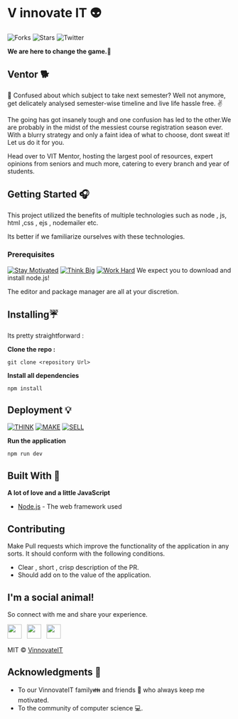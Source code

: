 # V innovate IT 👽
![Forks](https://img.shields.io/github/forks/vinnovateit/Ventor?logo=github&style=for-the-badge)
![Stars](https://img.shields.io/github/stars/vinnovateit/Ventor?label=STARS%20%F0%9F%92%A5&logo=github&style=for-the-badge)
![Twitter](https://img.shields.io/twitter/follow/v_innovate_it?logo=twitter&style=for-the-badge)

**We are here to change the game.🐙** 

## Ventor 🐕

👋  Confused about which subject to take next semester? Well not anymore, get delicately analysed semester-wise timeline and live life hassle free. ✌️

The going has got insanely tough and one confusion has led to the other.We are probably in the midst of the messiest course registration season ever. With a blurry strategy and only a faint idea of what to choose, dont sweat it! Let us do it for you.

Head over to VIT Mentor, hosting the largest pool of resources, expert opinions from seniors and much more, catering to every branch and year of students.

## Getting Started 🎧

This project utilized the benefits of multiple technologies such as node , js, html ,css , ejs , nodemailer etc.

Its better if we familiarize ourselves with these technologies. 

### Prerequisites
[![Stay Motivated](https://img.shields.io/badge/Stay-Motivated-teal.svg?style=for-the-badge)](https://www.instagram.com/kshitij_dhyani/) [![Think Big](https://img.shields.io/badge/Think-Big-orange.svg?style=for-the-badge)](https://www.linkedin.com/in/kshitijdhyani/) [![Work Hard](https://img.shields.io/badge/Work-Hard-blue.svg?style=for-the-badge)](https://github.com/wimpywarlord)
We expect you to download and install node.js! 

The editor and package manager are all at your discretion. 

## Installing☔

Its pretty straightforward :

**Clone the repo :** 
```
git clone <repository Url>
```

**Install all dependencies** 
```
npm install
```

## Deployment 💡
[![THINK](https://img.shields.io/badge/Stay-Motivated-teal.svg?style=for-the-badge)](https://github.com/wimpywarlord/Mess_It_Up) [![MAKE](https://img.shields.io/badge/Think-Big-orange.svg?style=for-the-badge)](https://www.linkedin.com/in/kshitijdhyani/) [![SELL](https://img.shields.io/badge/Work-Hard-blue.svg?style=for-the-badge)](https://github.com/wimpywarlord)

**Run the application** 
```
npm run dev
```

## Built With 🎯
**A lot of love and a little JavaScript**

* [Node.js](https://nodejs.org/en/) - The web framework used

## Contributing 

Make Pull requests which improve the functionality of the application in any sorts. It should conform with the following conditions. 
* Clear , short , crisp description of the PR. 
* Should add on to the value of the application.

## I'm a social animal!

So connect with me and share your experience.

<a href="https://www.facebook.com/VinnovateIT/" target="_blank"><img height="32" width="32" src="https://cdn.jsdelivr.net/npm/simple-icons@latest/icons/facebook.svg" /></a> &nbsp;&nbsp;<a href="https://www.linkedin.com/company/v-innovate-it" target="_blank"><img height="32" width="32" src="https://cdnjs.cloudflare.com/ajax/libs/ionicons/4.5.6/collection/build/ionicons/svg/logo-linkedin.svg" /></a> &nbsp;&nbsp;<a href="https://www.instagram.com/vinnovateit/" target="_blank"><img height="32" width="32" src="https://cdn.jsdelivr.net/npm/simple-icons@latest/icons/instagram.svg" /></a>

MIT © [VinnovateIT](https://www.instagram.com/kshitij_dhyani/)

## Acknowledgments 💖

* To our VinnovateIT family👪  and friends 👫 who always keep me motivated.
* To the community of computer science 💻.

